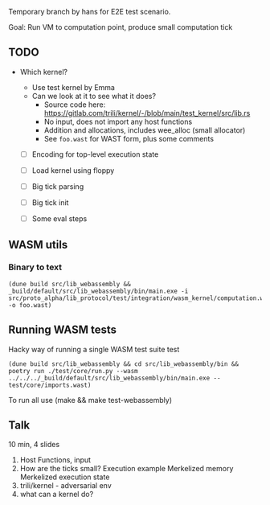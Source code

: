 
Temporary branch by hans for E2E test scenario.

Goal: Run VM to computation point, produce small computation tick



## TODO
- Which kernel?
  - Use test kernel by Emma
  - Can we look at it to see what it does?
    - Source code here:
      https://gitlab.com/trili/kernel/-/blob/main/test_kernel/src/lib.rs
    - No input, does not import any host functions
    - Addition and allocations, includes wee_alloc (small allocator)
    - See `foo.wast` for WAST form, plus some comments

  - [ ] Encoding for top-level execution state

  - [ ] Load kernel using floppy
  - [ ] Big tick parsing
  - [ ] Big tick init
  - [ ] Some eval steps

## WASM utils

### Binary to text

    (dune build src/lib_webassembly && _build/default/src/lib_webassembly/bin/main.exe -i src/proto_alpha/lib_protocol/test/integration/wasm_kernel/computation.wasm -o foo.wast)


## Running WASM tests

Hacky way of running a single WASM test suite test

    (dune build src/lib_webassembly && cd src/lib_webassembly/bin && poetry run ./test/core/run.py --wasm ../../../_build/default/src/lib_webassembly/bin/main.exe -- test/core/imports.wast)

To run all use
    (make && make test-webassembly)





## Talk
10 min, 4 slides

1. Host Functions, input
2. How are the ticks small? Execution example
  Merkelized memory
  Merkelized execution state
3. trili/kernel - adversarial env
4. what can a kernel do?
